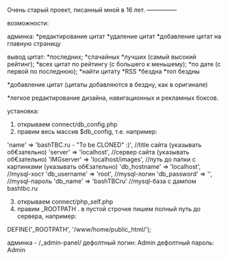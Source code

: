 Очень старый проект, писанный мной в 16 лет. 
—————

возможности:

админка: 
*редактирование цитат
*удаление цитат
*добавление цитат на главную страницу
  

вывод цитат:
*последних;
*слачайных
*лучших (самый высокий рейтинг);
*всех цитат по рейтингу (с большего к меньшему);
*по дате (с первой по последнюю);
*найти цитату
*RSS
*бездна
*топ бездны

*добавление цитат (цитаты добавляются в бездну, как в оригинале)

*легкое редактирование дизайна, навигационных и рекламных боксов.


установка:

1) открываем connect/db_config.php 
2) правим весь массив $db_config, т.е. например:

'name'        => 'bashTBC.ru - "To be CLONED" :)',            //title сайта  (указывать об€зательно)
'server'      => 'localhost',                                 //сервер сайта (указывать об€зательно)
'IMGserver'   => 'localhost/images',                          //путь до папки с картинками (указывать об€зательно)
'db_hostname' => 'localhost',                                 //mysql-хост
'db_username' => 'root',                                      //mysql-логин
'db_password' => '',                                          //mysql-пароль
'db_name'     => 'bashTBCru'                                  //mysql-база с дампом bashtbc.ru

3) открываем connect/php_self.php
4) правим _ROOTPATH .
в пустой строчке пишем полный путь до сервера, например:

DEFINE('_ROOTPATH', '/www/home/public_html/');  

админка - /_admin-panel/
дефолтный логин: Admin
дефолтный пароль: Admin